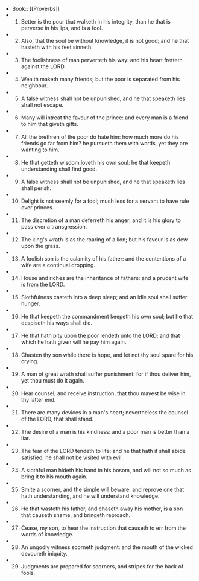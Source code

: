 - Book:: [[Proverbs]]
- 1. Better is the poor that walketh in his integrity, than he that is perverse in his lips, and is a fool.
- 2. Also, that the soul be without knowledge, it is not good; and he that hasteth with his feet sinneth.
- 3. The foolishness of man perverteth his way: and his heart fretteth against the LORD.
- 4. Wealth maketh many friends; but the poor is separated from his neighbour.
- 5. A false witness shall not be unpunished, and he that speaketh lies shall not escape.
- 6. Many will intreat the favour of the prince: and every man is a friend to him that giveth gifts.
- 7. All the brethren of the poor do hate him: how much more do his friends go far from him? he pursueth them with words, yet they are wanting to him.
- 8. He that getteth wisdom loveth his own soul: he that keepeth understanding shall find good.
- 9. A false witness shall not be unpunished, and he that speaketh lies shall perish.
- 10. Delight is not seemly for a fool; much less for a servant to have rule over princes.
- 11. The discretion of a man deferreth his anger; and it is his glory to pass over a transgression.
- 12. The king's wrath is as the roaring of a lion; but his favour is as dew upon the grass.
- 13. A foolish son is the calamity of his father: and the contentions of a wife are a continual dropping.
- 14. House and riches are the inheritance of fathers: and a prudent wife is from the LORD.
- 15. Slothfulness casteth into a deep sleep; and an idle soul shall suffer hunger.
- 16. He that keepeth the commandment keepeth his own soul; but he that despiseth his ways shall die.
- 17. He that hath pity upon the poor lendeth unto the LORD; and that which he hath given will he pay him again.
- 18. Chasten thy son while there is hope, and let not thy soul spare for his crying.
- 19. A man of great wrath shall suffer punishment: for if thou deliver him, yet thou must do it again.
- 20. Hear counsel, and receive instruction, that thou mayest be wise in thy latter end.
- 21. There are many devices in a man's heart; nevertheless the counsel of the LORD, that shall stand.
- 22. The desire of a man is his kindness: and a poor man is better than a liar.
- 23. The fear of the LORD tendeth to life: and he that hath it shall abide satisfied; he shall not be visited with evil.
- 24. A slothful man hideth his hand in his bosom, and will not so much as bring it to his mouth again.
- 25. Smite a scorner, and the simple will beware: and reprove one that hath understanding, and he will understand knowledge.
- 26. He that wasteth his father, and chaseth away his mother, is a son that causeth shame, and bringeth reproach.
- 27. Cease, my son, to hear the instruction that causeth to err from the words of knowledge.
- 28. An ungodly witness scorneth judgment: and the mouth of the wicked devoureth iniquity.
- 29. Judgments are prepared for scorners, and stripes for the back of fools.
